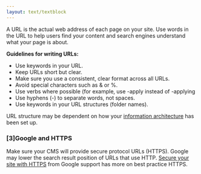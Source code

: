 ```yaml
---
layout: text/textblock
---
```

A URL is the actual web address of each page on your site. Use words in the URL to help users find your content and search engines understand what your page is about.

**Guidelines for writing URLs:**
- Use keywords in your URL.
- Keep URLs short but clear.
- Make sure you use a consistent, clear format across all URLs.
- Avoid special characters such as & or %.
- Use verbs where possible (for example, use -apply instead of -applying
- Use hyphens (-) to separate words, not spaces. 
- Use keywords in your URL structures (folder names).

URL structure may be dependent on how your [information architecture](/content-strategy/information-architecture/) has been set up.

### [3]Google and HTTPS
Make sure your CMS will provide secure protocol URLs (HTTPS). Google may lower the search result position of URLs that use HTTP. [Secure your site with HTTPS](https://support.google.com/webmasters/answer/6073543?hl=en) from Google support has more on best practice HTTPS.
